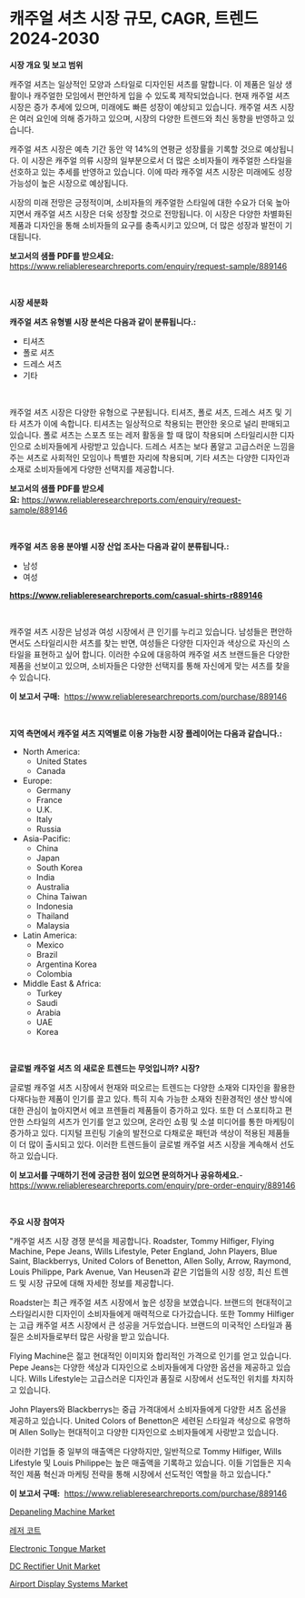 <p><h1>캐주얼 셔츠 시장 규모, CAGR, 트렌드 2024-2030</h1></p><p><strong>시장 개요 및 보고 범위</strong></p>
<p><p>캐주얼 셔츠는 일상적인 모양과 스타일로 디자인된 셔츠를 말합니다. 이 제품은 일상 생활이나 캐주얼한 모임에서 편안하게 입을 수 있도록 제작되었습니다. 현재 캐주얼 셔츠 시장은 증가 추세에 있으며, 미래에도 빠른 성장이 예상되고 있습니다. 캐주얼 셔츠 시장은 여러 요인에 의해 증가하고 있으며, 시장의 다양한 트렌드와 최신 동향을 반영하고 있습니다.</p><p>캐주얼 셔츠 시장은 예측 기간 동안 약 14%의 연평균 성장률을 기록할 것으로 예상됩니다. 이 시장은 캐주얼 의류 시장의 일부분으로서 더 많은 소비자들이 캐주얼한 스타일을 선호하고 있는 추세를 반영하고 있습니다. 이에 따라 캐주얼 셔츠 시장은 미래에도 성장 가능성이 높은 시장으로 예상됩니다.</p><p>시장의 미래 전망은 긍정적이며, 소비자들의 캐주얼한 스타일에 대한 수요가 더욱 높아지면서 캐주얼 셔츠 시장은 더욱 성장할 것으로 전망됩니다. 이 시장은 다양한 차별화된 제품과 디자인을 통해 소비자들의 요구를 충족시키고 있으며, 더 많은 성장과 발전이 기대됩니다.</p></p>
<p><strong>보고서의 샘플 PDF를 받으세요:</strong> <a href="https://www.reliableresearchreports.com/enquiry/request-sample/889146">https://www.reliableresearchreports.com/enquiry/request-sample/889146</a></p>
<p>&nbsp;</p>
<p><strong>시장 세분화</strong></p>
<p><strong>캐주얼 셔츠 유형별 시장 분석은 다음과 같이 분류됩니다.:</strong></p>
<p><ul><li>티셔츠</li><li>폴로 셔츠</li><li>드레스 셔츠</li><li>기타</li></ul></p>
<p>&nbsp;</p>
<p><p>캐주얼 셔츠 시장은 다양한 유형으로 구분됩니다. 티셔츠, 폴로 셔츠, 드레스 셔츠 및 기타 셔츠가 이에 속합니다. 티셔츠는 일상적으로 착용되는 편안한 옷으로 널리 판매되고 있습니다. 폴로 셔츠는 스포츠 또는 레저 활동을 할 때 많이 착용되며 스타일리시한 디자인으로 소비자들에게 사랑받고 있습니다. 드레스 셔츠는 보다 폼알고 고급스러운 느낌을 주는 셔츠로 사회적인 모임이나 특별한 자리에 착용되며, 기타 셔츠는 다양한 디자인과 소재로 소비자들에게 다양한 선택지를 제공합니다.</p></p>
<p><strong>보고서의 샘플 PDF를 받으세요:</strong>&nbsp;<a href="https://www.reliableresearchreports.com/enquiry/request-sample/889146">https://www.reliableresearchreports.com/enquiry/request-sample/889146</a></p>
<p>&nbsp;</p>
<p><strong> 캐주얼 셔츠 응용 분야별 시장 산업 조사는 다음과 같이 분류됩니다.:</strong></p>
<p><ul><li>남성</li><li>여성</li></ul></p>
<p><strong><a href="https://www.reliableresearchreports.com/casual-shirts-r889146">https://www.reliableresearchreports.com/casual-shirts-r889146</a></strong></p>
<p>&nbsp;</p>
<p><p>캐주얼 셔츠 시장은 남성과 여성 시장에서 큰 인기를 누리고 있습니다. 남성들은 편안하면서도 스타일리시한 셔츠를 찾는 반면, 여성들은 다양한 디자인과 색상으로 자신의 스타일을 표현하고 싶어 합니다. 이러한 수요에 대응하여 캐주얼 셔츠 브랜드들은 다양한 제품을 선보이고 있으며, 소비자들은 다양한 선택지를 통해 자신에게 맞는 셔츠를 찾을 수 있습니다.</p></p>
<p><strong>이 보고서 구매:</strong>&nbsp; <a href="https://www.reliableresearchreports.com/purchase/889146">https://www.reliableresearchreports.com/purchase/889146</a></p>
<p>&nbsp;</p>
<p><strong>지역 측면에서 캐주얼 셔츠 지역별로 이용 가능한 시장 플레이어는 다음과 같습니다.:</strong></p>
<p><ul>
    <li>
        North America:
        <ul>
            <li>United States</li>
            <li>Canada</li>
        </ul>
    </li>
    <li>
        Europe:
        <ul>
            <li>Germany</li>
            <li>France</li>
            <li>U.K.</li>
            <li>Italy</li>
            <li>Russia</li>
        </ul>
    </li>
    <li>
        Asia-Pacific:
        <ul>
            <li>China</li>
            <li>Japan</li>
            <li>South Korea</li>
            <li>India</li>
            <li>Australia</li>
            <li>China Taiwan</li>
            <li>Indonesia</li>
            <li>Thailand</li>
            <li>Malaysia</li>
        </ul>
    </li>
    <li>
        Latin America:
        <ul>
            <li>Mexico</li>
            <li>Brazil</li>
            <li>Argentina Korea</li>
            <li>Colombia</li>
        </ul>
    </li>
    <li>
        Middle East & Africa:
        <ul>
            <li>Turkey</li>
            <li>Saudi</li>
            <li>Arabia</li>
            <li>UAE</li>
            <li>Korea</li>
        </ul>
    </li>
    </ul></p>
<p>&nbsp;</p>
<p><strong>글로벌 캐주얼 셔츠 의 새로운 트렌드는 무엇입니까? 시장?</strong></p>
<p><p>글로벌 캐주얼 셔츠 시장에서 현재와 떠오르는 트렌드는 다양한 소재와 디자인을 활용한 다재다능한 제품이 인기를 끌고 있다. 특히 지속 가능한 소재와 친환경적인 생산 방식에 대한 관심이 높아지면서 에코 프렌들리 제품들이 증가하고 있다. 또한 더 스포티하고 편안한 스타일의 셔츠가 인기를 얻고 있으며, 온라인 쇼핑 및 소셜 미디어를 통한 마케팅이 증가하고 있다. 디지털 프린팅 기술의 발전으로 다채로운 패턴과 색상이 적용된 제품들이 더 많이 출시되고 있다. 이러한 트렌드들이 글로벌 캐주얼 셔츠 시장을 계속해서 선도하고 있습니다.</p></p>
<p><strong>이 보고서를 구매하기 전에 궁금한 점이 있으면 문의하거나 공유하세요.</strong>- <a href="https://www.reliableresearchreports.com/enquiry/pre-order-enquiry/889146">https://www.reliableresearchreports.com/enquiry/pre-order-enquiry/889146</a></p>
<p>&nbsp;</p>
<p><strong>주요 시장 참여자</strong></p>
<p><p>"캐주얼 셔츠 시장 경쟁 분석을 제공합니다. Roadster, Tommy Hilfiger, Flying Machine, Pepe Jeans, Wills Lifestyle, Peter England, John Players, Blue Saint, Blackberrys, United Colors of Benetton, Allen Solly, Arrow, Raymond, Louis Philippe, Park Avenue, Van Heusen과 같은 기업들의 시장 성장, 최신 트렌드 및 시장 규모에 대해 자세한 정보를 제공합니다.</p><p>Roadster는 최근 캐주얼 셔츠 시장에서 높은 성장을 보였습니다. 브랜드의 현대적이고 스타일리시한 디자인이 소비자들에게 매력적으로 다가갔습니다. 또한 Tommy Hilfiger는 고급 캐주얼 셔츠 시장에서 큰 성공을 거두었습니다. 브랜드의 미국적인 스타일과 품질은 소비자들로부터 많은 사랑을 받고 있습니다.</p><p>Flying Machine은 젊고 현대적인 이미지와 합리적인 가격으로 인기를 얻고 있습니다. Pepe Jeans는 다양한 색상과 디자인으로 소비자들에게 다양한 옵션을 제공하고 있습니다. Wills Lifestyle는 고급스러운 디자인과 품질로 시장에서 선도적인 위치를 차지하고 있습니다.</p><p>John Players와 Blackberrys는 중급 가격대에서 소비자들에게 다양한 셔츠 옵션을 제공하고 있습니다. United Colors of Benetton은 세련된 스타일과 색상으로 유명하며 Allen Solly는 현대적이고 다양한 디자인으로 소비자들에게 사랑받고 있습니다.</p><p>이러한 기업들 중 일부의 매출액은 다양하지만, 일반적으로 Tommy Hilfiger, Wills Lifestyle 및 Louis Philippe는 높은 매출액을 기록하고 있습니다. 이들 기업들은 지속적인 제품 혁신과 마케팅 전략을 통해 시장에서 선도적인 역할을 하고 있습니다."</p></p>
<p><strong>이 보고서 구매:</strong>&nbsp;&nbsp;<a href="https://www.reliableresearchreports.com/purchase/889146">https://www.reliableresearchreports.com/purchase/889146</a></p>
<p><p><a href="https://www.linkedin.com/pulse/analyzing-depaneling-machine-market-global-industry-perspective-lmt3e?trackingId=4HOIRhR5z4CUqgbeGPcXJA%3D%3D">Depaneling Machine Market</a></p><p><a href="https://github.com/vss5505pa7z1p/Market-Research-Report-List-1/blob/main/612165627636.md">레저 코트</a></p><p><a href="https://view.publitas.com/reportprime-1/electronic-tongue-market-size-market-outlook-and-market-forecast-2024-to-2031/">Electronic Tongue Market</a></p><p><a href="https://github.com/joannesouthgate/Market-Research-Report-List-2/blob/main/dc-rectifier-unit-market.md">DC Rectifier Unit Market</a></p><p><a href="https://glittery-fuchsia-86a.notion.site/Airport-Display-Systems-Market-Analysis-and-Sze-Forecasted-for-period-from-2024-to-2031-84172f57d7484db4aefa501124675d99">Airport Display Systems Market</a></p></p>